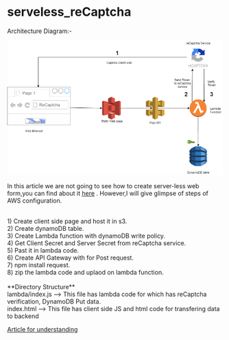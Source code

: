 # serveless_reCaptcha
Architecture Diagram:-<br/>

![alt text](https://github.com/Anvit26/serveless_reCaptcha/blob/main/reCaptcha.png)


In this article we are not going to see how to create server-less web form,you can find about it [here](https://aws.amazon.com/blogs/architecture/create-dynamic-contact-forms-for-s3-static-websites-using-aws-lambda-amazon-api-gateway-and-amazon-ses/) . However,I will give glimpse of steps of AWS configuration.

<br/>
1) Create client side page and host it in s3.<br/>
2) Create dynamoDB table.<br/>
3) Create Lambda function with dynamoDB write policy.<br/>
4) Get Client Secret and Server Secret from reCaptcha service.<br/>
5) Past it in lambda code.<br/>
6) Create API Gateway with for Post request.<br/>
7) npm install request.<br/>
8) zip the lambda code and uplaod on lambda function.<br/>

<br/>
**Directory Structure**<br/>
lambda/index.js --> This file has lambda code for which has reCaptcha verification, DynamoDB Put data.<br/>
index.html --> This file has client side JS and html code for transfering data to backend<br/>

[Article for understanding](https://daveanvit.medium.com/secure-your-server-less-forms-with-recaptcha-v2-71129399e93f) 
